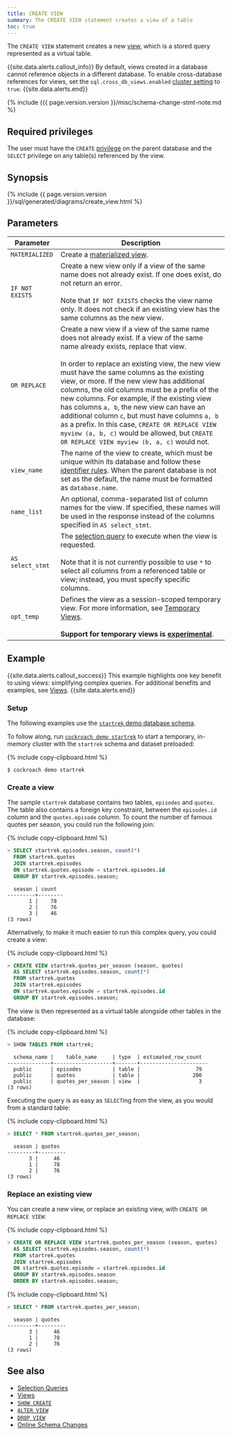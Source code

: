 ```yaml
---
title: CREATE VIEW
summary: The CREATE VIEW statement creates a view of a table
toc: true
---
```


The `CREATE VIEW` statement creates a new [view](views.html), which is a stored query represented as a virtual table.

{{site.data.alerts.callout_info}}
 By default, views created in a database cannot reference objects in a different database. To enable cross-database references for views, set the `sql.cross_db_views.enabled` [cluster setting](cluster-settings.html) to `true`.
{{site.data.alerts.end}}

{% include {{{ page.version.version }}/misc/schema-change-stmt-note.md %}

## Required privileges

The user must have the `CREATE` [privilege](authorization.html#assign-privileges) on the parent database and the `SELECT` privilege on any table(s) referenced by the view.

## Synopsis

<section> {% include {{ page.version.version }}/sql/generated/diagrams/create_view.html %} </section>

## Parameters

Parameter | Description
----------|------------
`MATERIALIZED` |  Create a [materialized view](views.html#materialized-views).
`IF NOT EXISTS` |  Create a new view only if a view of the same name does not already exist. If one does exist, do not return an error.<br><br>Note that `IF NOT EXISTS` checks the view name only. It does not check if an existing view has the same columns as the new view.
`OR REPLACE`  |   Create a new view if a view of the same name does not already exist. If a view of the same name already exists, replace that view.<br><br>In order to replace an existing view, the new view must have the same columns as the existing view, or more. If the new view has additional columns, the old columns must be a prefix of the new columns. For example, if the existing view has columns `a, b`, the new view can have an additional column `c`, but must have columns `a, b` as a prefix. In this case, `CREATE OR REPLACE VIEW myview (a, b, c)` would be allowed, but `CREATE OR REPLACE VIEW myview (b, a, c)` would not.
`view_name` | The name of the view to create, which must be unique within its database and follow these [identifier rules](keywords-and-identifiers.html#identifiers). When the parent database is not set as the default, the name must be formatted as `database.name`.
`name_list` | An optional, comma-separated list of column names for the view. If specified, these names will be used in the response instead of the columns specified in `AS select_stmt`.
`AS select_stmt` | The [selection query](selection-queries.html) to execute when the view is requested.<br><br>Note that it is not currently possible to use `*` to select all columns from a referenced table or view; instead, you must specify specific columns.
`opt_temp` |  Defines the view as a session-scoped temporary view. For more information, see [Temporary Views](views.html#temporary-views).<br><br>**Support for temporary views is [experimental](experimental-features.html#temporary-objects)**.

## Example

{{site.data.alerts.callout_success}}
This example highlights one key benefit to using views: simplifying complex queries. For additional benefits and examples, see [Views](views.html).
{{site.data.alerts.end}}

### Setup

The following examples use the [`startrek` demo database schema](cockroach-demo.html#datasets).

To follow along, run [`cockroach demo startrek`](cockroach-demo.html) to start a temporary, in-memory cluster with the `startrek` schema and dataset preloaded:

{% include copy-clipboard.html %}
~~~ shell
$ cockroach demo startrek
~~~

### Create a view

The sample `startrek` database contains two tables, `episodes` and `quotes`. The table also contains a foreign key constraint, between the `episodes.id` column and the `quotes.episode` column. To count the number of famous quotes per season, you could run the following join:

{% include copy-clipboard.html %}
~~~ sql
> SELECT startrek.episodes.season, count(*)
  FROM startrek.quotes
  JOIN startrek.episodes
  ON startrek.quotes.episode = startrek.episodes.id
  GROUP BY startrek.episodes.season;
~~~

~~~
  season | count
---------+--------
       1 |    78
       2 |    76
       3 |    46
(3 rows)
~~~

Alternatively, to make it much easier to run this complex query, you could create a view:

{% include copy-clipboard.html %}
~~~ sql
> CREATE VIEW startrek.quotes_per_season (season, quotes)
  AS SELECT startrek.episodes.season, count(*)
  FROM startrek.quotes
  JOIN startrek.episodes
  ON startrek.quotes.episode = startrek.episodes.id
  GROUP BY startrek.episodes.season;
~~~

The view is then represented as a virtual table alongside other tables in the database:

{% include copy-clipboard.html %}
~~~ sql
> SHOW TABLES FROM startrek;
~~~

~~~
  schema_name |    table_name     | type  | estimated_row_count
--------------+-------------------+-------+----------------------
  public      | episodes          | table |                  79
  public      | quotes            | table |                 200
  public      | quotes_per_season | view  |                   3
(3 rows)
~~~

Executing the query is as easy as `SELECT`ing from the view, as you would from a standard table:

{% include copy-clipboard.html %}
~~~ sql
> SELECT * FROM startrek.quotes_per_season;
~~~

~~~
  season | quotes
---------+---------
       3 |     46
       1 |     78
       2 |     76
(3 rows)
~~~

### Replace an existing view

 You can create a new view, or replace an existing view, with `CREATE OR REPLACE VIEW`:

{% include copy-clipboard.html %}
~~~ sql
> CREATE OR REPLACE VIEW startrek.quotes_per_season (season, quotes)
  AS SELECT startrek.episodes.season, count(*)
  FROM startrek.quotes
  JOIN startrek.episodes
  ON startrek.quotes.episode = startrek.episodes.id
  GROUP BY startrek.episodes.season
  ORDER BY startrek.episodes.season;
~~~

{% include copy-clipboard.html %}
~~~ sql
> SELECT * FROM startrek.quotes_per_season;
~~~

~~~
  season | quotes
---------+---------
       3 |     46
       1 |     78
       2 |     76
(3 rows)
~~~

## See also

- [Selection Queries](selection-queries.html)
- [Views](views.html)
- [`SHOW CREATE`](show-create.html)
- [`ALTER VIEW`](alter-view.html)
- [`DROP VIEW`](drop-view.html)
- [Online Schema Changes](online-schema-changes.html)
